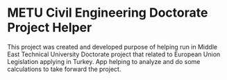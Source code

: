 # METU Civil Engineering Doctorate Project Helper

This project was created and developed purpose of helping run in Middle East Technical University Doctorate project that related to European Union Legislation applying in Turkey. App helping to analyze and do some calculations to take forward the project.
